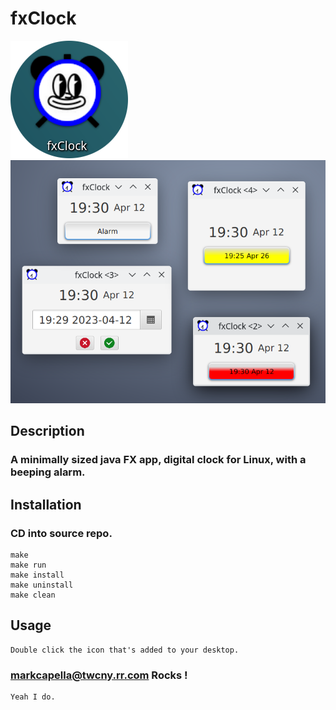 # fxClock

!['fxClock'](https://github.com/markcapella/fxClock/blob/main/assets/images/screenshotIcon.png)
!['fxClock'](https://github.com/markcapella/fxClock/blob/main/assets/images/screenshot.png)

## Description

###    A minimally sized java FX app, digital clock for Linux, with a beeping alarm.


## Installation

###    CD into source repo.

    make
    make run
    make install
    make uninstall
    make clean


## Usage

    Double click the icon that's added to your desktop.


### markcapella@twcny.rr.com Rocks !

    Yeah I do.
